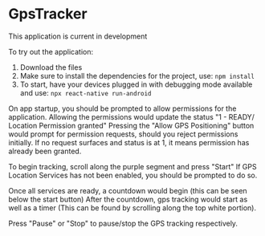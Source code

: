 # GpsTracker
This application is current in development

To try out the application:
1) Download the files
2) Make sure to install the dependencies for the project, use: `npm install`
3) To start, have your devices plugged in with debugging mode available and use: `npx react-native run-android`

On app startup, you should be prompted to allow permissions for the application.
  Allowing the permissions would update the status "1 - READY/ Location Permission granted"
  Pressing the "Allow GPS Positioning" button would prompt for permission requests, should you reject permissions initially.
    If no request surfaces and status is at 1, it means permission has already been granted.

To begin tracking, scroll along the purple segment and press "Start"
  If GPS Location Services has not been enabled, you should be prompted to do so.
  
 Once all services are ready, a countdown would begin (this can be seen below the start button)
 After the countdown, gps tracking would start as well as a timer (This can be found by scrolling along the top white portion).
 
 Press "Pause" or "Stop" to pause/stop the GPS tracking respectively.
